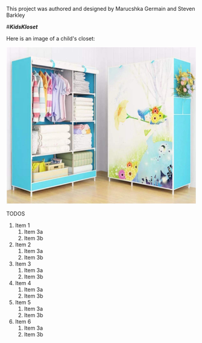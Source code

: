 This project was authored and designed by Marucshka Germain and Steven Barkley

#_**KidsKloset**_


Here is an image of a child's closet:

![Kids Kloset](/images/kidskloset.jpg)

TODOS

1. Item 1
   1. Item 3a
   1. Item 3b
1. Item 2
   1. Item 3a
   1. Item 3b 
1. Item 3
   1. Item 3a
   1. Item 3b
1. Item 4
   1. Item 3a
   1. Item 3b
1. Item 5
   1. Item 3a
   1. Item 3b 
1. Item 6
   1. Item 3a
   1. Item 3b

